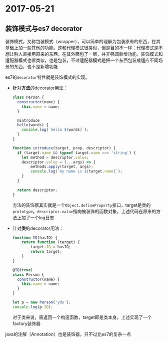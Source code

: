 # 2017-05-21

## 装饰模式与es7 decorator

装饰模式，又称包装模式（wrapper），可以简单的理解为包装原有的东西，在其基础上加一些其他的功能。这和代理模式很类似，但是目的不一样：代理模式是不想让别人直接用原来的东西，在其外面包了一层，并非强调新增功能。装饰模式和适配器模式也很类似，也是包装，不过适配器模式是把一个东西包装成适应不同场景的东西，也不是新增功能

es7的`decorator`特性就是装饰模式的实现。

- 针对**方法**的decorator用法：

	```javascript
	class Person {
	  constructor(name) {
	    this.name = name;
	  }
	
	  @introduce  
	  hello(words) {
	    console.log(`hello ${words}`);
	  }
	}
	
	function introduce(target, prop, descriptor) {
	  if (target.name && typeof target.name === 'string') {
		let method = descriptor.value;
		descriptor.value = (...args) => {
			methods.apply(target, args);
			console.log(`my name is ${target.name}`);
		}
	  }
	  
	  return descriptor;
	}
	```
	
	方法的装饰器其实就是一个`Object.defineProperty`接口，target是类的`prototype`。`descriptor.value`指向被装饰的函数对象，上述代码在原来的方法上加了一个log日志
	
- 针对**类**的decorator用法：
	
	```javascript
	function IQ(hasIQ) {
		return function (target) {
			target.IQ = hasIQ;
			return target;
		}
	}
	
	@IQ(true)
	class Person {
	  constructor(name) {
	    this.name = name;
	  }
	}
	
	let p = new Person('yds');
	console.log(p.IQ);
	```
	
	对于类来说，需返回一个构造函数，target即是类本身。上述实现了一个factory装饰器
	
java的注解（Annotation）也是装饰器，只不过比es7的复杂一点

